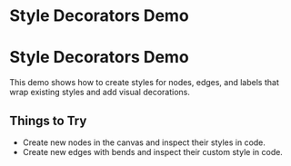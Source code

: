 <!--
 //////////////////////////////////////////////////////////////////////////////
 // @license
 // This file is part of yFiles for HTML 2.6.0.3.
 // Use is subject to license terms.
 //
 // Copyright (c) 2000-2024 by yWorks GmbH, Vor dem Kreuzberg 28,
 // 72070 Tuebingen, Germany. All rights reserved.
 //
 //////////////////////////////////////////////////////////////////////////////
-->
# Style Decorators Demo

# Style Decorators Demo

This demo shows how to create styles for nodes, edges, and labels that wrap existing styles and add visual decorations.

## Things to Try

- Create new nodes in the canvas and inspect their styles in code.
- Create new edges with bends and inspect their custom style in code.
